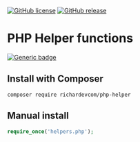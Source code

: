 [![GitHub license](https://img.shields.io/github/license/richardevcom/PHP-Helpers.svg)](https://github.com/richardevcom/PHP-Helpers/blob/master/LICENSE)
[![GitHub release](https://img.shields.io/github/release/richardevcom/PHP-Helpers.svg)](https://github.com/richardevcom/PHP-Helpers/releases/)

# PHP Helper functions
[![Generic badge](https://img.shields.io/badge/DOWNLOAD-HERE-brightgreen.svg)](https://github.com/richardevcom/PHP-Helpers/archive/master.zip)

## Install with Composer
```
composer require richardevcom/php-helper
```
## Manual install
```php
require_once('helpers.php');
```
